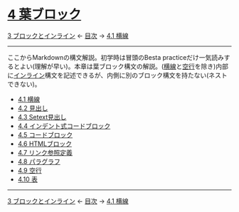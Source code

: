 # [4 葉ブロック](https://higuma.github.io/github-markdown-guide/gfm/#leaf-blocks)

[3 ブロックとインライン](blocks-and-inlines.md)
← [目次](index.md) →
[4.1 横線](thematic-breaks.md)

------------------------------------------------------------------------

ここからMarkdownの構文解説。初学時は冒頭のBesta practiceだけ一気読みするとよい(理解が早い)。本章は葉ブロック構文の解説。([横線]と[空行]を除き)内部に[インライン]構文を記述できるが、内側に別のブロック構文を持たない(ネストできない)。

* [4.1 横線](thematic-breaks.md)
* [4.2 見出し](headings.md)
* [4.3 Setext見出し](setext-headings.md)
* [4.4 インデント式コードブロック](indented-code-blocks.md)
* [4.5 コードブロック](code-blocks.md)
* [4.6 HTMLブロック](html-blocks.md)
* [4.7 リンク参照定義](link-reference-definitions.md)
* [4.8 パラグラフ](paragraphs.md)
* [4.9 空行](blank-lines.md)
* [4.10 表](tables.md)

------------------------------------------------------------------------

[3 ブロックとインライン](blocks-and-inlines.md)
← [目次](index.md) →
[4.1 横線](thematic-breaks.md)

[インライン]: inlines.md
[空行]: blank-lines.md
[横線]: thematic-breaks.md
